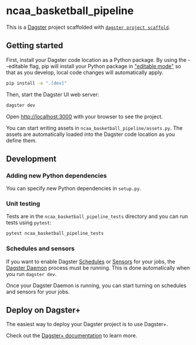# ncaa_basketball_pipeline

This is a [Dagster](https://dagster.io/) project scaffolded with
[`dagster project scaffold`](https://docs.dagster.io/guides/build/projects/creating-a-new-project).

## Getting started

First, install your Dagster code location as a Python package. By using the --editable flag, pip will install your
Python package in ["editable mode"](https://pip.pypa.io/en/latest/topics/local-project-installs/#editable-installs) so
that as you develop, local code changes will automatically apply.

```bash
pip install -e ".[dev]"
```

Then, start the Dagster UI web server:

```bash
dagster dev
```

Open <http://localhost:3000> with your browser to see the project.

You can start writing assets in `ncaa_basketball_pipeline/assets.py`. The assets are automatically loaded into the
Dagster code location as you define them.

## Development

### Adding new Python dependencies

You can specify new Python dependencies in `setup.py`.

### Unit testing

Tests are in the `ncaa_basketball_pipeline_tests` directory and you can run tests using `pytest`:

```bash
pytest ncaa_basketball_pipeline_tests
```

### Schedules and sensors

If you want to enable Dagster [Schedules](https://docs.dagster.io/guides/automate/schedules/) or
[Sensors](https://docs.dagster.io/guides/automate/sensors/) for your jobs, the
[Dagster Daemon](https://docs.dagster.io/guides/deploy/execution/dagster-daemon) process must be running. This is done
automatically when you run `dagster dev`.

Once your Dagster Daemon is running, you can start turning on schedules and sensors for your jobs.

## Deploy on Dagster+

The easiest way to deploy your Dagster project is to use Dagster+.

Check out the [Dagster+ documentation](https://docs.dagster.io/dagster-plus/) to learn more.
